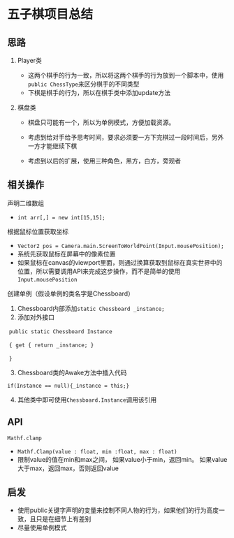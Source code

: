 # 五子棋项目总结

## 思路

1. Player类

   - 这两个棋手的行为一致，所以将这两个棋手的行为放到一个脚本中，使用```public ChessType```来区分棋手的不同类型
   - 下棋是棋手的行为，所以在棋手类中添加update方法

2. 棋盘类

   - 棋盘只可能有一个，所以为单例模式，方便加载资源。

   - 考虑到给对手给予思考时间，要求必须要一方下完棋过一段时间后，另外一方才能继续下棋
   - 考虑到以后的扩展，使用三种角色，黑方，白方，旁观者

## 相关操作

声明二维数组

- ```int arr[,] = new int[15,15];```

根据鼠标位置获取坐标

- ```Vector2 pos = Camera.main.ScreenToWorldPoint(Input.mousePosition);```
- 系统先获取鼠标在屏幕中的像素位置
- 如果鼠标在canvas的viewport里面，则通过换算获取到鼠标在真实世界中的位置，所以需要调用API来完成这步操作，而不是简单的使用```Input.mousePosition```

创建单例（假设单例的类名字是Chessboard）

1. Chessboard内部添加```static Chessboard _instance;```
2. 添加对外接口

​	`public static Chessboard Instance`

​	`{`
​        `get { return _instance; }`	

​	`}`

3. Chessboard类的Awake方法中插入代码

`if(Instance == null){_instance = this;}`   

4. 其他类中即可使用```Chessboard.Instance```调用该引用

## API

`Mathf.clamp`

- `Mathf.Clamp(value : float, min :float, max : float)`
- 限制value的值在min和max之间， 如果value小于min，返回min。 如果value大于max，返回max，否则返回value 



## 启发

- 使用public关键字声明的变量来控制不同人物的行为，如果他们的行为高度一致，且只是在细节上有差别
- 尽量使用单例模式

